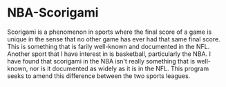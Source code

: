 # NBA-Scorigami

Scorigami is a phenomenon in sports where the final score of a game is unique in the sense that no other game has ever had that same final score. This is something that is farily well-known and documented in the NFL. Another sport that I have interest in is basketball, particularly the NBA. I have found that scorigami in the NBA isn't really something that is well-known, nor is it documented as widely as it is in the NFL. This program seeks to amend this difference between the two sports leagues. 
